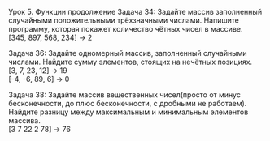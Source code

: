 Урок 5. Функции продолжение
Задача 34: Задайте массив заполненный случайными положительными трёхзначными числами. Напишите программу, которая покажет количество чётных чисел в массиве.  
[345, 897, 568, 234] -> 2  
  
Задача 36: Задайте одномерный массив, заполненный случайными числами. Найдите сумму элементов, стоящих на нечётных позициях.  
[3, 7, 23, 12] -> 19  
[-4, -6, 89, 6] -> 0  
  
Задача 38: Задайте массив вещественных чисел(просто от минус бесконечности, до плюс бесконечности, с дробными не работаем). Найдите разницу между максимальным и минимальным элементов массива.  
[3 7 22 2 78] -> 76 